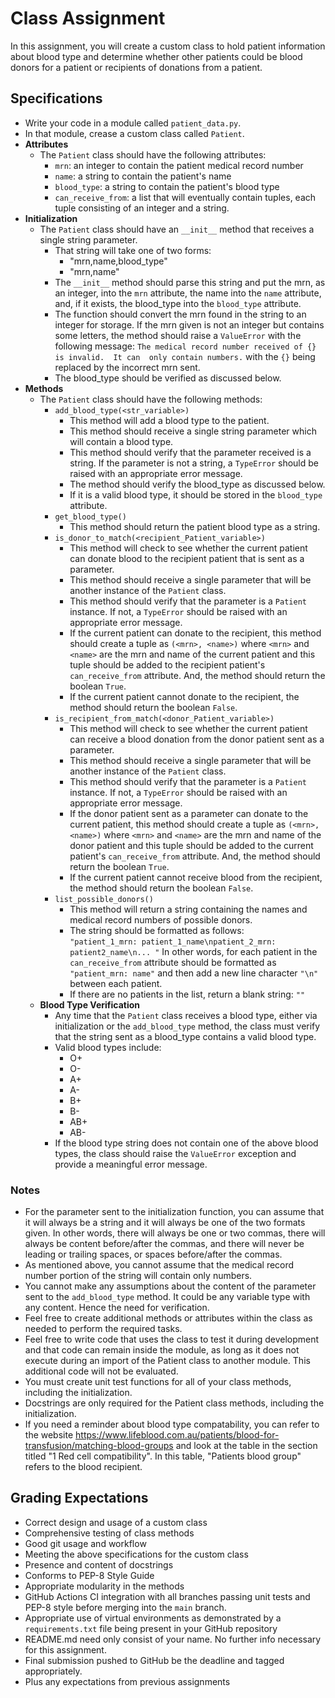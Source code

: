 # Class Assignment

In this assignment, you will create a custom class to hold patient 
information about blood type and determine whether other patients could be 
blood donors for a patient or recipients of donations from a patient.

## Specifications

* Write your code in a module called `patient_data.py`.
* In that module, crease a custom class called `Patient`.
* __Attributes__
  * The `Patient` class should have the following attributes:
    * `mrn`: an integer to contain the patient medical record number
    * `name`: a string to contain the patient's name
    * `blood_type`: a string to contain the patient's blood type
    * `can_receive_from`: a list that will eventually contain tuples, each tuple 
      consisting of an integer and a string.
* __Initialization__
  * The `Patient` class should have an `__init__` method that receives a 
    single string parameter.  
    * That string will take one of two forms:
      * "mrn,name,blood_type"
      * "mrn,name"
    * The `__init__` method should parse this string and put the mrn, as an 
      integer, into the `mrn` attribute, the name into the `name` attribute, 
      and, if it exists, the blood_type into the `blood_type` attribute.
    * The function should convert the mrn found in the string to an integer 
      for storage.  If the mrn given is not an integer but contains some
      letters, the method should raise a `ValueError` with the following
      message:  `The medical record number received of {} is invalid.  It can 
      only contain numbers.` with the `{}` being replaced by the incorrect mrn 
      sent.  
    * The blood_type should be verified as discussed below.
* __Methods__
  * The `Patient` class should have the following methods:
    * `add_blood_type(<str_variable>)`
      * This method will add a blood type to the patient.
      * This method should receive a single string parameter which will 
        contain a blood type.
      * This method should verify that the parameter received is a string.  If
        the parameter is not a string, a `TypeError` should be raised with an appropriate error message.
      * The method should verify the blood_type as discussed below.
      * If it is a valid blood type, it should be stored in the `blood_type` attribute.
    * `get_blood_type()`
      * This method should return the patient blood type as a string.
    * `is_donor_to_match(<recipient_Patient_variable>)`
      * This method will check to see whether the current patient can donate 
        blood to the recipient patient that is sent as a parameter.  
      * This method should receive a single parameter that will be another 
        instance of the `Patient` class.
      * This method should verify that the parameter is a `Patient` instance.  If not, a `TypeError` should be raised with an appropriate error message.
      * If the current patient can donate to the recipient, this method 
        should create a tuple as `(<mrn>, <name>)` where `<mrn>` and `<name>` 
        are the mrn and name of the current patient and this tuple should be 
        added to the recipient patient's `can_receive_from` attribute.  And, 
        the method should return the boolean `True`.
      * If the current patient cannot donate to the recipient, the method 
        should return the boolean `False`.
    * `is_recipient_from_match(<donor_Patient_variable>)`
      * This method will check to see whether the current patient can receive 
        a blood donation from the donor patient sent as a parameter.
      * This method should receive a single parameter that will be another 
        instance of the `Patient` class.
      * This method should verify that the parameter is a `Patient` instance.  If not, a `TypeError` should be raised with an appropriate error message.
      * If the donor patient sent as a parameter can donate to the current 
        patient, this method should create a tuple as `(<mrn>, <name>)` where 
        `<mrn>` and `<name>` are the mrn and name of the donor patient and this 
        tuple should be added to the current patient's `can_receive_from` 
        attribute.  And, the method should return the boolean `True`.
      * If the current patient cannot receive blood from the recipient, the 
        method should return the boolean `False`.
    * `list_possible_donors()`
      * This method will return a string containing the names and medical 
        record numbers of possible donors.
      * The string should be formatted as follows:  
        `"patient_1_mrn: patient_1_name\npatient_2_mrn: patient2_name\n...
        "`
        In other words, for each patient in the `can_receive_from` 
        attribute should be formatted as `"patient_mrn: name"` and then add 
        a new line character `"\n"` between each patient.
      * If there are no patients in the list, return a blank string:  `""`
  * __Blood Type Verification__
    * Any time that the `Patient` class receives a blood type, either via 
      initialization or the `add_blood_type` method, the class must verify 
      that the string sent as a blood_type contains a valid blood type.
    * Valid blood types include:
      * O+
      * O-
      * A+
      * A-
      * B+
      * B-
      * AB+
      * AB-
    * If the blood type string does not contain one of the above blood 
      types, the class should raise the `ValueError` exception and provide 
      a meaningful error message.

### Notes
* For the parameter sent to the initialization function, you can assume 
  that it will always be a string and it will always be one of the two 
  formats given.  In other words, there will always be one or two commas, 
  there will always be content before/after the commas, and there will 
  never be leading or trailing spaces, or spaces before/after the commas.
* As mentioned above, you cannot assume that the medical record number 
  portion of the string will contain only numbers.
* You cannot make any assumptions about the content of the parameter sent to the `add_blood_type` method. It could be any variable type with any content.  Hence the need for verification.
* Feel free to create additional methods or attributes within the class as 
  needed to perform the required tasks.
* Feel free to write code that uses the class to test it during development 
  and that code can remain inside the module, as long as it does not 
  execute during an import of the Patient class to another module.  This 
  additional code will not be evaluated.  
* You must create unit test functions for all of your class methods, 
  including the initialization.
* Docstrings are only required for the Patient class methods, including the 
  initialization.
* If you need a reminder about blood type compatability, you can refer to 
  the website 
  <https://www.lifeblood.com.au/patients/blood-for-transfusion/matching-blood-groups> 
  and look at the table in the section titled "1 Red cell compatibility".
  In this table, "Patients blood group" refers to the blood recipient.

## Grading Expectations
* Correct design and usage of a custom class
* Comprehensive testing of class methods
* Good git usage and workflow
* Meeting the above specifications for the custom class
* Presence and content of docstrings
* Conforms to PEP-8 Style Guide
* Appropriate modularity in the methods
* GitHub Actions CI integration with all branches passing unit tests and 
  PEP-8 style before merging into the `main` branch.
* Appropriate use of virtual environments as demonstrated by a 
  `requirements.txt` file being present in your GitHub repository
* README.md need only consist of your name.  No further info necessary for 
  this assignment.
* Final submission pushed to GitHub be the deadline and tagged appropriately.
* Plus any expectations from previous assignments
